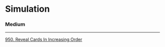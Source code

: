 # Simulation

### Medium
---
[950. Reveal Cards In Increasing Order](../solutions/0950-Reveal%20Cards%20In%20Increasing%20Order.md)</br>

